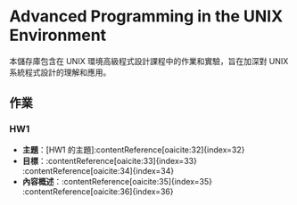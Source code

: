 # Advanced Programming in the UNIX Environment

本儲存庫包含在 UNIX 環境高級程式設計課程中的作業和實驗，旨在加深對 UNIX 系統程式設計的理解和應用。

## 作業

### HW1
- **主題**：[HW1 的主題]&#8203;:contentReference[oaicite:32]{index=32}
- **目標**：&#8203;:contentReference[oaicite:33]{index=33}&#8203;:contentReference[oaicite:34]{index=34}
- **內容概述**：&#8203;:contentReference[oaicite:35]{index=35}&#8203;:contentReference[oaicite:36]{index=36}
